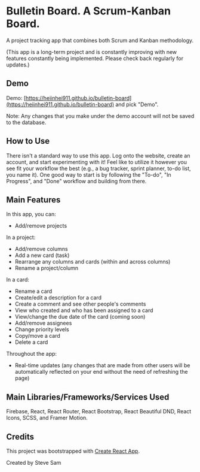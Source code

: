 # Bulletin Board. A Scrum-Kanban Board.

A project tracking app that combines both Scrum and Kanban methodology.

\(This app is a long-term project and is constantly improving with new features constantly being implemented. Please check back regularly for updates.\)

## Demo

Demo: [https://heiinhei911.github.io/bulletin-board](https://heiinhei911.github.io/bulletin-board) and pick "Demo".

Note: Any changes that you make under the demo account will not be saved to the database.

## How to Use

There isn't a standard way to use this app. Log onto the website, create an account, and start experimenting with it! Feel like to utilize it however you see fit your workflow the best \(e.g., a bug tracker, sprint planner, to-do list, you name it\). One good way to start is by following the "To-do", "In Progress", and "Done" workflow and building from there.

## Main Features

In this app, you can:

- Add/remove projects

In a project:

- Add/remove columns
- Add a new card \(task\)
- Rearrange any columns and cards (within and across columns)
- Rename a project/column

In a card:

- Rename a card
- Create/edit a description for a card
- Create a comment and see other people's comments
- View who created and who has been assigned to a card
- View/change the due date of the card \(coming soon\)
- Add/remove assignees
- Change priority levels
- Copy/move a card
- Delete a card

Throughout the app:

- Real-time updates \(any changes that are made from other users will be automatically reflected on your end without the need of refreshing the page\)

## Main Libraries/Frameworks/Services Used

Firebase, React, React Router, React Bootstrap, React Beautiful DND, React Icons, SCSS, and Framer Motion.

## Credits

This project was bootstrapped with [Create React App](https://github.com/facebook/create-react-app).

Created by Steve Sam
